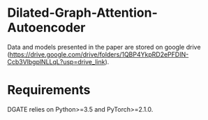 # Dilated-Graph-Attention-Autoencoder

Data and models presented in the paper are stored on google drive (https://drive.google.com/drive/folders/1QBP4YkpRD2ePFDIN-Ccb3VlbgplNLLqL?usp=drive_link).

# Requirements
DGATE relies on Python>=3.5 and PyTorch>=2.1.0.
